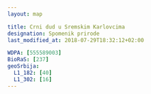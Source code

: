 ```yaml
---
layout: map

title: Crni dud u Sremskim Karlovcima
designation: Spomenik prirode
last_modified_at: 2018-07-29T18:32:12+02:00

WDPA: [555589003]
BioRaS: [237]
geoSrbija:
  L1_182: [40]
  L1_302: [16]
---
```

